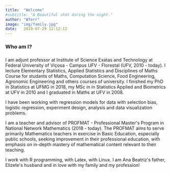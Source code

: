```yaml
---
title:  "Welcome"
#subtitle: "A Beautiful shot during the night."
author: "Wferr"
image: "img/family.jpg"
date:   2019-07-29 12:12:12
---
```


### Who am I?

###

I am adjunt professor at Institute of Science Exatas and Technology at Federal University of Viçosa - Campus UFV - Florestal (UFV, 2010 - today). I lecture Elementary Statistics, Applied Statistics and Disciplines of Maths Course for studants of Maths, Computation Science, Food Engineering, Agronomic Engineering and others courses of university. I finished my PhD in Statistics at UFMG in 2018, my MSc in in Statistics Applied and Biometrics at UFV in 2010 and I graduated in Maths at UFV in 2008.

I have been working with regression models for data with selection bias, logistic regression, experiment design, analysis and data visualization problems.

I am a teacher and advisor of PROFMAT - Professional Master's Program in National Network Mathematics (2018 - today). The PROFMAT aims to serve primarily Mathematics teachers in exercise in Basic Education, especially public schools, seeking improvement in their professional education, with emphasis on in-depth mastery of mathematical content relevant to their teaching.

I work with R programming, with Latex, with Linux. I am Ana Beatriz's father, Elizete's husband and in love with my family and my profession!
